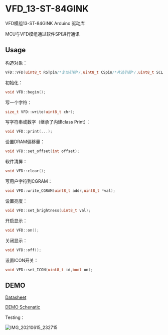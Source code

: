# VFD_13-ST-84GINK

VFD模组13-ST-84GINK Arduino 驱动库

MCU与VFD模组通过软件SPI进行通讯

## Usage

构造对象：

```c++
VFD::VFD(uint8_t RSTpin/*复位引脚*/,uint8_t CSpin/*片选引脚*/,uint8_t SCLpin/*SPI时钟*/,uint8_t SDApin/*SPI数据*/);
```

初始化：

```c++
void VFD::begin();
```

写一个字符：

```c++
size_t VFD::write(uint8_t chr);
```

写字符串或数字（继承了内建class Print）：

```c++
void VFD::print(...);
```

设置DRAM偏移量：

```c++
void VFD::set_offset(int offset);
```

软件清屏：

```c++
void VFD::clear();
```

写用户字符到CGRAM：

```c++
void VFD::write_CGRAM(uint8_t addr,uint8_t *val);
```

设置亮度：

```c++
void VFD::set_brightness(uint8_t val);
```

开启显示：

```c++
void VFD::on();
```

关闭显示：

```c++
void VFD::off();
```

设置ICON开关：

```c++
void VFD::set_ICON(uint8_t id,bool on);
```

## DEMO

[Datasheet](docs\datasheet)

[DEMO Schenatic](docs\VFD_13ST84GINK.SchDoc)

Testing：

![IMG_20210615_232715](images\IMG_20210615_232715.jpg)

